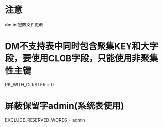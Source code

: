 # 注意
dm.ini配置文件更改
# DM不支持表中同时包含聚集KEY和大字段，要使用CLOB字段，只能使用非聚集性主键
PK_WITH_CLUSTER = 0
# 屏蔽保留字admin(系统表使用)
EXCLUDE_RESERVED_WORDS = admin
